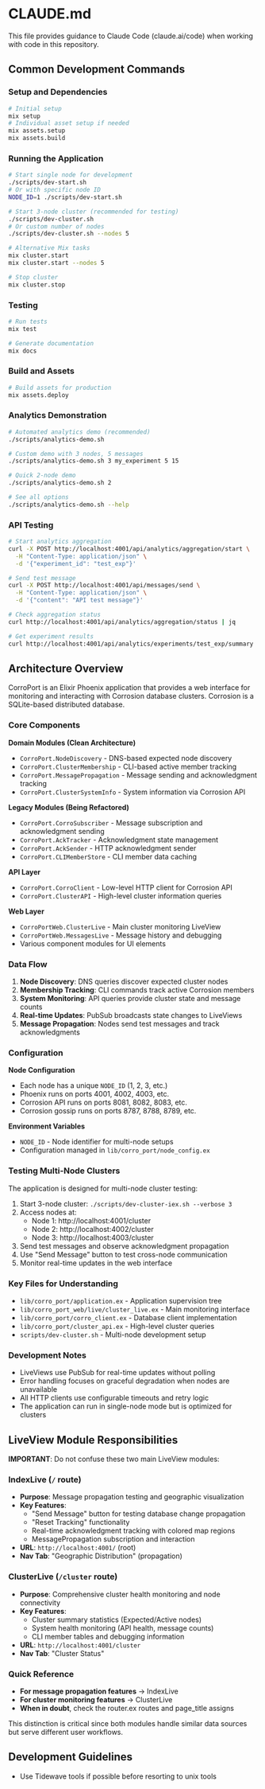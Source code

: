 # CLAUDE.md

This file provides guidance to Claude Code (claude.ai/code) when working with code in this repository.

## Common Development Commands

### Setup and Dependencies
```bash
# Initial setup
mix setup
# Individual asset setup if needed
mix assets.setup
mix assets.build
```

### Running the Application
```bash
# Start single node for development
./scripts/dev-start.sh
# Or with specific node ID
NODE_ID=1 ./scripts/dev-start.sh

# Start 3-node cluster (recommended for testing)
./scripts/dev-cluster.sh
# Or custom number of nodes
./scripts/dev-cluster.sh --nodes 5

# Alternative Mix tasks
mix cluster.start
mix cluster.start --nodes 5

# Stop cluster
mix cluster.stop
```

### Testing
```bash
# Run tests
mix test

# Generate documentation
mix docs
```

### Build and Assets
```bash
# Build assets for production
mix assets.deploy
```

### Analytics Demonstration
```bash
# Automated analytics demo (recommended)
./scripts/analytics-demo.sh

# Custom demo with 3 nodes, 5 messages
./scripts/analytics-demo.sh 3 my_experiment 5 15

# Quick 2-node demo
./scripts/analytics-demo.sh 2

# See all options
./scripts/analytics-demo.sh --help
```

### API Testing
```bash
# Start analytics aggregation
curl -X POST http://localhost:4001/api/analytics/aggregation/start \
  -H "Content-Type: application/json" \
  -d '{"experiment_id": "test_exp"}'

# Send test message
curl -X POST http://localhost:4001/api/messages/send \
  -H "Content-Type: application/json" \
  -d '{"content": "API test message"}'

# Check aggregation status
curl http://localhost:4001/api/analytics/aggregation/status | jq

# Get experiment results
curl http://localhost:4001/api/analytics/experiments/test_exp/summary | jq
```

## Architecture Overview

CorroPort is an Elixir Phoenix application that provides a web interface for monitoring and interacting with Corrosion database clusters. Corrosion is a SQLite-based distributed database.

### Core Components

**Domain Modules (Clean Architecture)**
- `CorroPort.NodeDiscovery` - DNS-based expected node discovery
- `CorroPort.ClusterMembership` - CLI-based active member tracking  
- `CorroPort.MessagePropagation` - Message sending and acknowledgment tracking
- `CorroPort.ClusterSystemInfo` - System information via Corrosion API

**Legacy Modules (Being Refactored)**
- `CorroPort.CorroSubscriber` - Message subscription and acknowledgment sending
- `CorroPort.AckTracker` - Acknowledgment state management
- `CorroPort.AckSender` - HTTP acknowledgment sender
- `CorroPort.CLIMemberStore` - CLI member data caching

**API Layer**
- `CorroPort.CorroClient` - Low-level HTTP client for Corrosion API
- `CorroPort.ClusterAPI` - High-level cluster information queries

**Web Layer**
- `CorroPortWeb.ClusterLive` - Main cluster monitoring LiveView
- `CorroPortWeb.MessagesLive` - Message history and debugging
- Various component modules for UI elements

### Data Flow

1. **Node Discovery**: DNS queries discover expected cluster nodes
2. **Membership Tracking**: CLI commands track active Corrosion members  
3. **System Monitoring**: API queries provide cluster state and message counts
4. **Real-time Updates**: PubSub broadcasts state changes to LiveViews
5. **Message Propagation**: Nodes send test messages and track acknowledgments

### Configuration

**Node Configuration**
- Each node has a unique `NODE_ID` (1, 2, 3, etc.)
- Phoenix runs on ports 4001, 4002, 4003, etc.
- Corrosion API runs on ports 8081, 8082, 8083, etc.
- Corrosion gossip runs on ports 8787, 8788, 8789, etc.

**Environment Variables**
- `NODE_ID` - Node identifier for multi-node setups
- Configuration managed in `lib/corro_port/node_config.ex`

### Testing Multi-Node Clusters

The application is designed for multi-node cluster testing:

1. Start 3-node cluster: `./scripts/dev-cluster-iex.sh --verbose 3`
2. Access nodes at:
   - Node 1: http://localhost:4001/cluster
   - Node 2: http://localhost:4002/cluster  
   - Node 3: http://localhost:4003/cluster
3. Send test messages and observe acknowledgment propagation
4. Use "Send Message" button to test cross-node communication
5. Monitor real-time updates in the web interface

### Key Files for Understanding

- `lib/corro_port/application.ex` - Application supervision tree
- `lib/corro_port_web/live/cluster_live.ex` - Main monitoring interface
- `lib/corro_port/corro_client.ex` - Database client implementation
- `lib/corro_port/cluster_api.ex` - High-level cluster queries
- `scripts/dev-cluster.sh` - Multi-node development setup

### Development Notes

- LiveViews use PubSub for real-time updates without polling
- Error handling focuses on graceful degradation when nodes are unavailable
- All HTTP clients use configurable timeouts and retry logic
- The application can run in single-node mode but is optimized for clusters

## LiveView Module Responsibilities

**IMPORTANT**: Do not confuse these two main LiveView modules:

### IndexLive (`/` route)
- **Purpose**: Message propagation testing and geographic visualization
- **Key Features**: 
  - "Send Message" button for testing database change propagation
  - "Reset Tracking" functionality
  - Real-time acknowledgment tracking with colored map regions
  - MessagePropagation subscription and interaction
- **URL**: `http://localhost:4001/` (root)
- **Nav Tab**: "Geographic Distribution" (propagation)

### ClusterLive (`/cluster` route)  
- **Purpose**: Comprehensive cluster health monitoring and node connectivity
- **Key Features**:
  - Cluster summary statistics (Expected/Active nodes)
  - System health monitoring (API health, message counts)
  - CLI member tables and debugging information
- **URL**: `http://localhost:4001/cluster`
- **Nav Tab**: "Cluster Status"

### Quick Reference
- **For message propagation features** → IndexLive
- **For cluster monitoring features** → ClusterLive
- **When in doubt**, check the router.ex routes and page_title assigns

This distinction is critical since both modules handle similar data sources but serve different user workflows.

## Development Guidelines

- Use Tidewave tools if possible before resorting to unix tools